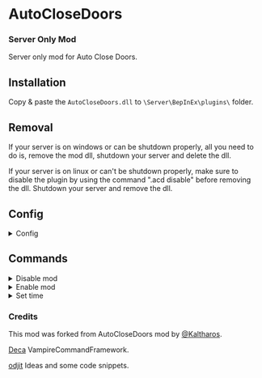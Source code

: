 # AutoCloseDoors
### Server Only Mod
Server only mod for Auto Close Doors.

## Installation
Copy & paste the `AutoCloseDoors.dll` to `\Server\BepInEx\plugins\` folder.

## Removal
If your server is on windows or can be shutdown properly, all you need to do is, remove the mod dll, shutdown your server and delete the dll.

If your server is on linux or can't be shutdown properly, make sure to disable the plugin by using the command ".acd disable" before removing the dll.
Shutdown your server and remove the dll.

## Config
<details>
<summary>Config</summary>

- `Enable Auto Close Doors` [default `true`]\
Switch on/off auto close for doors.
- `Auto Close Timer` [default `2.0`]\
How many second(s) to wait before door is automatically closed.

</details>

## Commands

<details>
<summary>Disable mod</summary>

`.acd disable`

Revert all doors in the game world to not close automatically (admin only).

</details>

<details>
<summary>Enable mod</summary>

`.acd enable`

Enable the mod to close the doors after X seconds (admin only).

</details>

<details>
<summary>Set time</summary>

`.acd time <seconds>`

Changes the auto close timer on the fly (admin only).

</details>

### Credits

This mod was forked from AutoCloseDoors mod by [@Kaltharos](https://github.com/Kaltharos/AutoCloseDoors/tree/master).

[Deca](https://github.com/deca) VampireCommandFramework.

[odjit](https://github.com/odjit) Ideas and some code snippets.

</details>